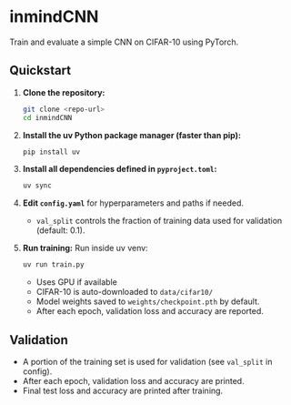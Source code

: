 # inmindCNN

Train and evaluate a simple CNN on CIFAR-10 using PyTorch.

## Quickstart

1. **Clone the repository:**
   ```bash
   git clone <repo-url>
   cd inmindCNN
   ```

2. **Install the uv Python package manager (faster than pip):**
   ```bash
   pip install uv
   ```

3. **Install all dependencies defined in `pyproject.toml`:**
   ```bash
   uv sync
   ```

2. **Edit `config.yaml`** for hyperparameters and paths if needed.
   - `val_split` controls the fraction of training data used for validation (default: 0.1).

3. **Run training:**
    Run inside uv venv:
    ```bash
    uv run train.py
    ```
    - Uses GPU if available
    - CIFAR-10 is auto-downloaded to `data/cifar10/`
    - Model weights saved to `weights/checkpoint.pth` by default.
    - After each epoch, validation loss and accuracy are reported.

## Validation
- A portion of the training set is used for validation (see `val_split` in config).
- After each epoch, validation loss and accuracy are printed.
- Final test loss and accuracy are printed after training.
